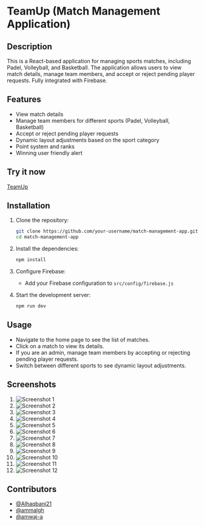 # TeamUp (Match Management Application)

## Description

This is a React-based application for managing sports matches, including Padel, Volleyball, and Basketball. The application allows users to view match details, manage team members, and accept or reject pending player requests. Fully integrated with Firebase.

## Features

- View match details
- Manage team members for different sports (Padel, Volleyball, Basketball)
- Accept or reject pending player requests
- Dynamic layout adjustments based on the sport category
- Point system and ranks
- Winning user friendly alert


## Try it now 
[TeamUp](https://team-up.netlify.app/)


## Installation

1. Clone the repository:
    ```bash
    git clone https://github.com/your-username/match-management-app.git
    cd match-management-app
    ```

2. Install the dependencies:
    ```bash
    npm install
    ```

3. Configure Firebase:
    - Add your Firebase configuration to `src/config/firebase.js`

4. Start the development server:
    ```bash
    npm run dev
    ```

## Usage

- Navigate to the home page to see the list of matches.
- Click on a match to view its details.
- If you are an admin, manage team members by accepting or rejecting pending player requests.
- Switch between different sports to see dynamic layout adjustments.

## Screenshots

1. ![Screenshot 1](screenshots/1.png)
2. ![Screenshot 2](screenshots/2.png)
3. ![Screenshot 3](screenshots/3.png)
4. ![Screenshot 4](screenshots/4.png)
5. ![Screenshot 5](screenshots/5.png)
6. ![Screenshot 6](screenshots/6.png)
7. ![Screenshot 7](screenshots/7.png)
8. ![Screenshot 8](screenshots/8.png)
9. ![Screenshot 9](screenshots/9.png)
10. ![Screenshot 10](screenshots/10.png)
11. ![Screenshot 11](screenshots/11.png)
12. ![Screenshot 12](screenshots/12.png)

## Contributors

- [@Alhaqbani21](https://github.com/Alhaqbani21)
- [@ammalgh](https://github.com/ammalgh)
- [@amwaj-a](https://github.com/amwaj-a)
